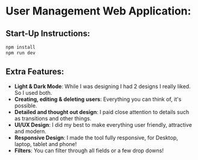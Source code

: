 # User Management Web Application:
## Start-Up Instructions:
```bash
npm install
npm run dev
```

## Extra Features:
- **Light & Dark Mode**: While I was designing I had 2 designs I really liked. So I used both.
- **Creating, editing & deleting users**: Everything you can think of, it's possible.
- **Detailed and thought out design**: I paid close attention to details such as transitions and other things.
- **UI/UX Design**: I did my best to make everything user friendly, attractive and modern.
- **Responsive Design**: I made the tool fully responsive, for Desktop, laptop, tablet and phone!
- **Filters**: You can filter through all fields or a few drop downs!
